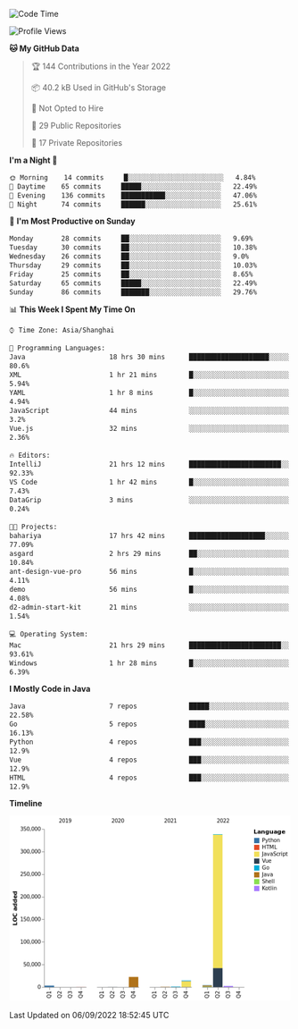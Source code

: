 <!--START_SECTION:waka-->
![Code Time](http://img.shields.io/badge/Code%20Time-1%2C125%20hrs%2012%20mins-blue)

![Profile Views](http://img.shields.io/badge/Profile%20Views-0-blue)

**🐱 My GitHub Data** 

> 🏆 144 Contributions in the Year 2022
 > 
> 📦 40.2 kB Used in GitHub's Storage 
 > 
> 🚫 Not Opted to Hire
 > 
> 📜 29 Public Repositories 
 > 
> 🔑 17 Private Repositories  
 > 
**I'm a Night 🦉** 

```text
🌞 Morning    14 commits     █░░░░░░░░░░░░░░░░░░░░░░░░   4.84% 
🌆 Daytime    65 commits     █████░░░░░░░░░░░░░░░░░░░░   22.49% 
🌃 Evening    136 commits    ███████████░░░░░░░░░░░░░░   47.06% 
🌙 Night      74 commits     ██████░░░░░░░░░░░░░░░░░░░   25.61%

```
📅 **I'm Most Productive on Sunday** 

```text
Monday       28 commits     ██░░░░░░░░░░░░░░░░░░░░░░░   9.69% 
Tuesday      30 commits     ██░░░░░░░░░░░░░░░░░░░░░░░   10.38% 
Wednesday    26 commits     ██░░░░░░░░░░░░░░░░░░░░░░░   9.0% 
Thursday     29 commits     ██░░░░░░░░░░░░░░░░░░░░░░░   10.03% 
Friday       25 commits     ██░░░░░░░░░░░░░░░░░░░░░░░   8.65% 
Saturday     65 commits     █████░░░░░░░░░░░░░░░░░░░░   22.49% 
Sunday       86 commits     ███████░░░░░░░░░░░░░░░░░░   29.76%

```


📊 **This Week I Spent My Time On** 

```text
⌚︎ Time Zone: Asia/Shanghai

💬 Programming Languages: 
Java                     18 hrs 30 mins      ████████████████████░░░░░   80.6% 
XML                      1 hr 21 mins        █░░░░░░░░░░░░░░░░░░░░░░░░   5.94% 
YAML                     1 hr 8 mins         █░░░░░░░░░░░░░░░░░░░░░░░░   4.94% 
JavaScript               44 mins             ░░░░░░░░░░░░░░░░░░░░░░░░░   3.2% 
Vue.js                   32 mins             ░░░░░░░░░░░░░░░░░░░░░░░░░   2.36%

🔥 Editors: 
IntelliJ                 21 hrs 12 mins      ███████████████████████░░   92.33% 
VS Code                  1 hr 42 mins        █░░░░░░░░░░░░░░░░░░░░░░░░   7.43% 
DataGrip                 3 mins              ░░░░░░░░░░░░░░░░░░░░░░░░░   0.24%

🐱‍💻 Projects: 
bahariya                 17 hrs 42 mins      ███████████████████░░░░░░   77.09% 
asgard                   2 hrs 29 mins       ██░░░░░░░░░░░░░░░░░░░░░░░   10.84% 
ant-design-vue-pro       56 mins             █░░░░░░░░░░░░░░░░░░░░░░░░   4.11% 
demo                     56 mins             █░░░░░░░░░░░░░░░░░░░░░░░░   4.08% 
d2-admin-start-kit       21 mins             ░░░░░░░░░░░░░░░░░░░░░░░░░   1.54%

💻 Operating System: 
Mac                      21 hrs 29 mins      ███████████████████████░░   93.61% 
Windows                  1 hr 28 mins        █░░░░░░░░░░░░░░░░░░░░░░░░   6.39%

```

**I Mostly Code in Java** 

```text
Java                     7 repos             █████░░░░░░░░░░░░░░░░░░░░   22.58% 
Go                       5 repos             ████░░░░░░░░░░░░░░░░░░░░░   16.13% 
Python                   4 repos             ███░░░░░░░░░░░░░░░░░░░░░░   12.9% 
Vue                      4 repos             ███░░░░░░░░░░░░░░░░░░░░░░   12.9% 
HTML                     4 repos             ███░░░░░░░░░░░░░░░░░░░░░░   12.9%

```


**Timeline**

![Chart not found](https://raw.githubusercontent.com/youtiaoguagua/youtiaoguagua/master/charts/bar_graph.png) 


 Last Updated on 06/09/2022 18:52:45 UTC
<!--END_SECTION:waka-->